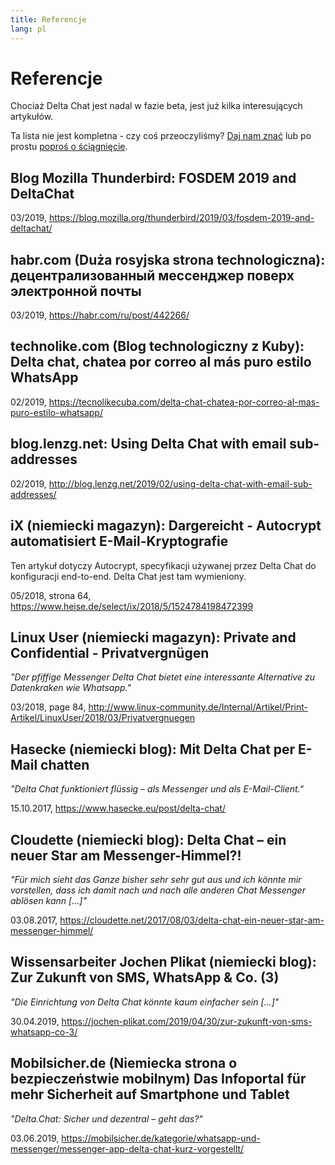 ```yaml
---
title: Referencje
lang: pl
---
```




<!-- GENERATED FILE -- DO NOT EDIT -->



# Referencje

Chociaż Delta Chat jest nadal w fazie beta, jest już kilka interesujących artykułów.

Ta lista nie jest kompletna -
czy coś przeoczyliśmy?
[Daj nam znać](imprint)
lub po prostu [poproś o ściągnięcie](https://github.com/deltachat/deltachat-pages/edit/master/en/references.md).


## Blog Mozilla Thunderbird: FOSDEM 2019 and DeltaChat

03/2019, <https://blog.mozilla.org/thunderbird/2019/03/fosdem-2019-and-deltachat/>


## habr.com (Duża rosyjska strona technologiczna): децентрализованный мессенджер поверх электронной почты

03/2019, <https://habr.com/ru/post/442266/>


## technolike.com (Blog technologiczny z Kuby): Delta chat, chatea por correo al más puro estilo WhatsApp

02/2019, <https://tecnolikecuba.com/delta-chat-chatea-por-correo-al-mas-puro-estilo-whatsapp/>


## blog.lenzg.net: Using Delta Chat with email sub-addresses

02/2019, <http://blog.lenzg.net/2019/02/using-delta-chat-with-email-sub-addresses/>


## iX (niemiecki magazyn): Dargereicht - Autocrypt automatisiert E-Mail-Kryptografie

Ten artykuł dotyczy Autocrypt, specyfikacji używanej przez Delta Chat do konfiguracji end-to-end.
Delta Chat jest tam wymieniony.

05/2018, strona 64, <https://www.heise.de/select/ix/2018/5/1524784198472399>


## Linux User (niemiecki magazyn): Private and Confidential - Privatvergnügen

_"Der pfiffige Messenger Delta Chat bietet eine interessante Alternative zu Datenkraken wie Whatsapp."_

03/2018, page 84, <http://www.linux-community.de/Internal/Artikel/Print-Artikel/LinuxUser/2018/03/Privatvergnuegen>


## Hasecke (niemiecki blog): Mit Delta Chat per E-Mail chatten

_"Delta Chat funktioniert flüssig – als Messenger und als E-Mail-Client."_

15.10.2017, <https://www.hasecke.eu/post/delta-chat/>


## Cloudette (niemiecki blog): Delta Chat – ein neuer Star am Messenger-Himmel?!

_"Für mich sieht das Ganze bisher sehr sehr gut aus und ich könnte mir vorstellen, dass ich damit nach und nach alle anderen Chat Messenger ablösen kann [...]"_

03.08.2017, <https://cloudette.net/2017/08/03/delta-chat-ein-neuer-star-am-messenger-himmel/>


## Wissensarbeiter Jochen Plikat (niemiecki blog): Zur Zukunft von SMS, WhatsApp & Co. (3)

_"Die Einrichtung von Delta Chat könnte kaum einfacher sein [...]"_

30.04.2019, <https://jochen-plikat.com/2019/04/30/zur-zukunft-von-sms-whatsapp-co-3/> 


## Mobilsicher.de (Niemiecka strona o bezpieczeństwie mobilnym) Das Infoportal für mehr Sicherheit auf Smartphone und Tablet

_"Delta.Chat: Sicher und dezentral – geht das?"_

03.06.2019, <https://mobilsicher.de/kategorie/whatsapp-und-messenger/messenger-app-delta-chat-kurz-vorgestellt/> 
